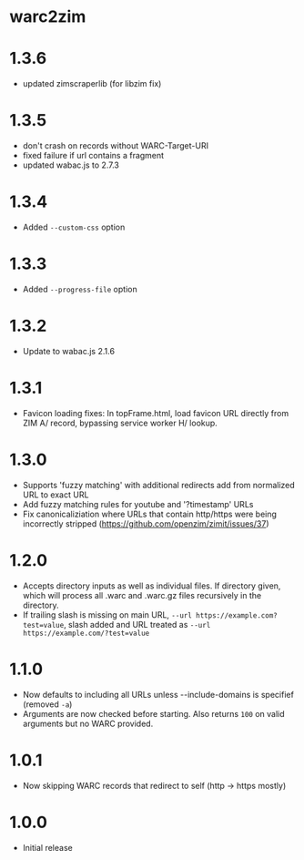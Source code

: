 warc2zim
===

# 1.3.6

* updated zimscraperlib (for libzim fix)

# 1.3.5

* don't crash on records without WARC-Target-URI
* fixed failure if url contains a fragment
* updated wabac.js to 2.7.3

# 1.3.4

* Added `--custom-css` option

# 1.3.3

* Added `--progress-file` option

# 1.3.2

* Update to wabac.js 2.1.6

# 1.3.1

* Favicon loading fixes: In topFrame.html, load favicon URL directly from ZIM A/ record, bypassing service worker H/ lookup.

# 1.3.0

* Supports 'fuzzy matching' with additional redirects add from normalized URL to exact URL
* Add fuzzy matching rules for youtube and '?timestamp' URLs
* Fix canonicaliziation where URLs that contain http/https were being incorrectly stripped (https://github.com/openzim/zimit/issues/37)

# 1.2.0

* Accepts directory inputs as well as individual files. If directory given, which will process all .warc and .warc.gz files recursively in the directory.
* If trailing slash is missing on main URL,  `--url https://example.com?test=value`, slash added and URL treated as `--url https://example.com/?test=value`

# 1.1.0

* Now defaults to including all URLs unless --include-domains is specifief (removed `-a`)
* Arguments are now checked before starting. Also returns `100` on valid arguments but no WARC provided.

# 1.0.1

* Now skipping WARC records that redirect to self (http -> https mostly)

# 1.0.0

* Initial release
